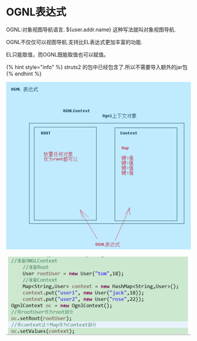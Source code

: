 # OGNL表达式

OGNL:对象视图导航语言. ${user.addr.name} 这种写法就叫对象视图导航.

OGNL不仅仅可以视图导航.支持比EL表达式更加丰富的功能.

EL只能取值，而OGNL既能取值也可以赋值。

{% hint style="info" %}
struts2 的包中已经包含了.所以不需要导入额外的jar包
{% endhint %}

![](../../../.gitbook/assets/image%20%28189%29.png)

![](../../../.gitbook/assets/image%20%2871%29.png)

